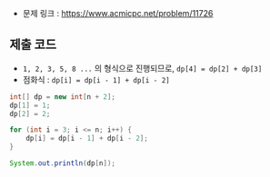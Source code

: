 
- 문제 링크 : https://www.acmicpc.net/problem/11726


## 제출 코드

- `1, 2, 3, 5, 8 ...` 의 형식으로 진행되므로, 
    `dp[4] = dp[2] + dp[3]`
- 점화식 : `dp[i] = dp[i - 1] + dp[i - 2]`

```java
int[] dp = new int[n + 2];
dp[1] = 1;
dp[2] = 2;

for (int i = 3; i <= n; i++) {
	dp[i] = dp[i - 1] + dp[i - 2];
}

System.out.println(dp[n]);
```

